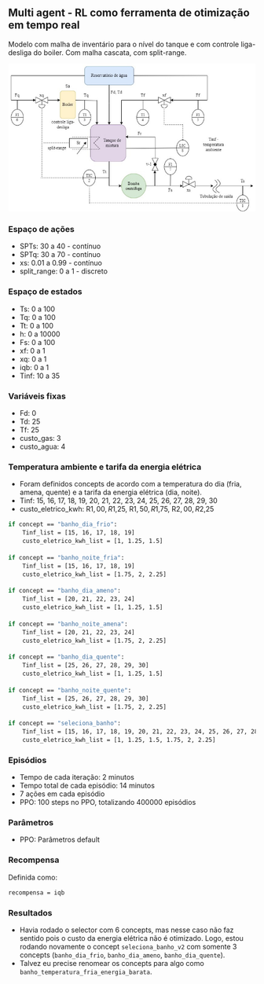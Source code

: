 ## Multi agent - RL como ferramenta de otimização em tempo real

Modelo com malha de inventário para o nível do tanque e com controle liga-desliga do boiler. Com malha cascata, com split-range.

![image](https://github.com/mpaulazamin/tcc-final-models/blob/multi_agent_camada_rto_iqb_com_split_range/imagens/chuveiro_controle_t4a.jpg)

### Espaço de ações

- SPTs: 30 a 40 - contínuo
- SPTq: 30 a 70 - contínuo
- xs: 0.01 a 0.99 - contínuo
- split_range: 0 a 1 - discreto

### Espaço de estados

- Ts: 0 a 100
- Tq: 0 a 100
- Tt: 0 a 100
- h: 0 a 10000
- Fs: 0 a 100
- xf: 0 a 1
- xq: 0 a 1
- iqb: 0 a 1
- Tinf: 10 a 35

### Variáveis fixas

- Fd: 0
- Td: 25
- Tf: 25
- custo_gas: 3
- custo_agua: 4

### Temperatura ambiente e tarifa da energia elétrica

- Foram definidos concepts de acordo com a temperatura do dia (fria, amena, quente) e a tarifa da energia elétrica (dia, noite).
- Tinf: 15, 16, 17, 18, 19, 20, 21, 22, 23, 24, 25, 26, 27, 28, 29, 30
- custo_eletrico_kwh: R$1,00, R$1,25, R$1,50, R$1,75, R$2,00, R$2,25

```bash
if concept == "banho_dia_frio":
    Tinf_list = [15, 16, 17, 18, 19]
    custo_eletrico_kwh_list = [1, 1.25, 1.5]

if concept == "banho_noite_fria":
    Tinf_list = [15, 16, 17, 18, 19]
    custo_eletrico_kwh_list = [1.75, 2, 2.25]

if concept == "banho_dia_ameno":
    Tinf_list = [20, 21, 22, 23, 24]
    custo_eletrico_kwh_list = [1, 1.25, 1.5]

if concept == "banho_noite_amena":
    Tinf_list = [20, 21, 22, 23, 24]
    custo_eletrico_kwh_list = [1.75, 2, 2.25]

if concept == "banho_dia_quente":
    Tinf_list = [25, 26, 27, 28, 29, 30]
    custo_eletrico_kwh_list = [1, 1.25, 1.5]

if concept == "banho_noite_quente":
    Tinf_list = [25, 26, 27, 28, 29, 30]
    custo_eletrico_kwh_list = [1.75, 2, 2.25]

if concept == "seleciona_banho":
    Tinf_list = [15, 16, 17, 18, 19, 20, 21, 22, 23, 24, 25, 26, 27, 28, 29, 30]
    custo_eletrico_kwh_list = [1, 1.25, 1.5, 1.75, 2, 2.25]
```

### Episódios

- Tempo de cada iteração: 2 minutos
- Tempo total de cada episódio: 14 minutos
- 7 ações em cada episódio
- PPO: 100 steps no PPO, totalizando 400000 episódios

### Parâmetros

- PPO: Parâmetros default 

### Recompensa

Definida como:

```bash
recompensa = iqb
```

### Resultados

- Havia rodado o selector com 6 concepts, mas nesse caso não faz sentido pois o custo da energia elétrica não é otimizado. Logo, estou rodando novamente o concept `seleciona_banho_v2` com somente 3 concepts (`banho_dia_frio`, `banho_dia_ameno`, `banho_dia_quente`).
- Talvez eu precise renomear os concepts para algo como `banho_temperatura_fria_energia_barata`.